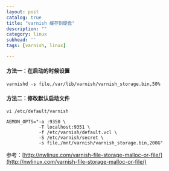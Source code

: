 ```yaml
---
layout: post
catalog: true
title: "varnish 缓存到硬盘"
description: ""
category: linux
subhead: ''
tags: [varnish, linux]

---
```


#### 方法一：在启动的时候设置
   
    varnishd -s file,/var/lib/varnish/varnish_storage.bin,50%  
 
#### 方法二：修改默认启动文件
 
   
    vi /etc/default/varnish  
  
    AEMON_OPTS="-a :9350 \  
                -T localhost:9351 \  
                -f /etc/varnish/default.vcl \  
                -S /etc/varnish/secret \  
                -s file,/mnt/varnish/varnish_storage.bin,200G"  
 
参考：[http://nwlinux.com/varnish-file-storage-malloc-or-file/](http://nwlinux.com/varnish-file-storage-malloc-or-file/)